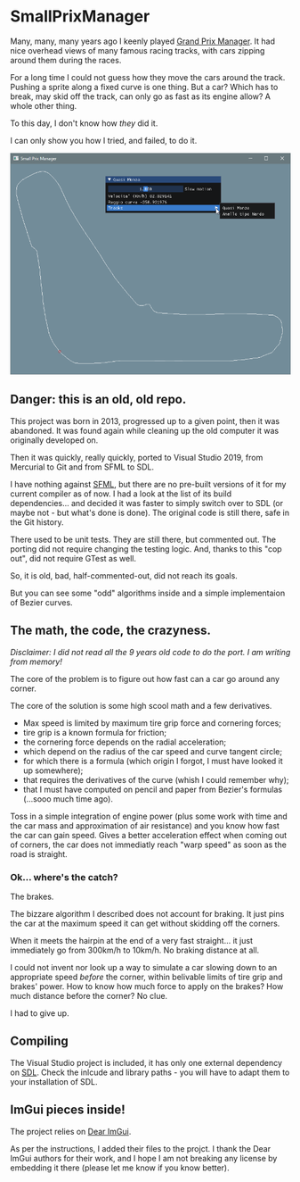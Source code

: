 # SmallPrixManager
Many, many, many years ago I keenly played [Grand Prix Manager](https://en.wikipedia.org/wiki/Grand_Prix_Manager).
It had nice overhead views of many famous racing tracks, with cars zipping around them during the races.

For a long time I could not guess how they move the cars around the track.
Pushing a sprite along a fixed curve is one thing. But a car? Which has to break, may skid off the track, can only go as fast as its engine allow?
A whole other thing.

To this day, I don't know how _they_ did it.

I can only show you how I tried, and failed, to do it.

![Screenshot](https://github.com/stefanos-86/SmallPrixManager/blob/main/ReadmeImage.png "")

## Danger: this is an old, old repo.
This project was born in 2013, progressed up to a given point, then it was abandoned.
It was found again while cleaning up the old computer it was originally developed on.

Then it was quickly, really quickly, ported to Visual Studio 2019, from Mercurial to Git and from SFML to SDL.

I have nothing against [SFML](https://www.sfml-dev.org/), but there are no pre-built versions of it for my current compiler as of now.
I had a look at the list of its build dependencies... and decided it was faster to simply switch over to SDL
(or maybe not - but what's done is done). The original code is still there, safe in the Git history.

There used to be unit tests. They are still there, but commented out. The porting did not require changing the testing 
logic. And, thanks to this "cop out", did not require GTest as well.

So, it is old, bad, half-commented-out, did not reach its goals.

But you can see some "odd" algorithms inside and a simple implementaion of Bezier curves.

## The math, the code, the crazyness.
_Disclaimer: I did not read all the 9 years old code to do the port. I am writing from memory!_

The core of the problem is to figure out how fast can a car go around any corner.

The core of the solution is some high scool math and a few derivatives.
- Max speed is limited by maximum tire grip force and cornering forces;
- tire grip is a known formula for friction;
- the cornering force depends on the radial acceleration;
- which depend on the radius of the car speed and curve tangent circle;
- for which there is a formula (which origin I forgot, I must have looked it up somewhere);
- that requires the derivatives of the curve (whish I could remember why);
- that I must have computed on pencil and paper from Bezier's formulas (...sooo much time ago).

Toss in a simple integration of engine power (plus some work with time and the car mass and approximation of air resistance) and you know
how fast the car can gain speed. Gives a better acceleration effect when coming out of corners, the car does not immediatly reach "warp speed"
as soon as the road is straight.

### Ok... where's the catch?

The brakes.

The bizzare algorithm I described does not account for braking. It just pins the car at the maximum speed it can get without skidding off the corners.

When it meets the hairpin at the end of a very fast straight... it just immediately go from 300km/h to 10km/h. No braking distance at all.

I could not invent nor look up a way to simulate a car slowing down to an appropriate speed _before_ the corner, within belivable limits
of tire grip and brakes' power. How to know how much force to apply on the brakes? How much distance before the corner? No clue.

I had to give up.

## Compiling
The Visual Studio project is included, it has only one external dependency on [SDL](https://www.libsdl.org/).
Check the inlcude and library paths - you will have to adapt them to your installation of SDL.

## ImGui pieces inside!
The project relies on [Dear ImGui](https://github.com/ocornut/imgui).

As per the instructions, I added their files to the projct.
I thank the Dear ImGui authors for their work, and I hope I am not breaking any license by embedding it there (please let me know if you know better).
